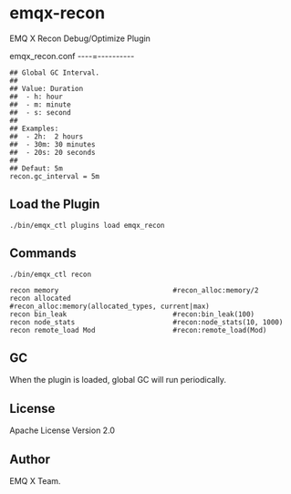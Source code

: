 
emqx-recon
==========

EMQ X Recon Debug/Optimize Plugin

emqx_recon.conf
----=----------

```
## Global GC Interval.
##
## Value: Duration
##  - h: hour
##  - m: minute
##  - s: second
##
## Examples:
##  - 2h:  2 hours
##  - 30m: 30 minutes
##  - 20s: 20 seconds
##
## Defaut: 5m
recon.gc_interval = 5m
```

Load the Plugin
---------------

```
./bin/emqx_ctl plugins load emqx_recon
```

Commands
--------

```
./bin/emqx_ctl recon

recon memory                            #recon_alloc:memory/2
recon allocated                         #recon_alloc:memory(allocated_types, current|max)
recon bin_leak                          #recon:bin_leak(100)
recon node_stats                        #recon:node_stats(10, 1000)
recon remote_load Mod                   #recon:remote_load(Mod)
```

GC
--

When the plugin is loaded, global GC will run periodically.

License
-------

Apache License Version 2.0

Author
------

EMQ X Team.

